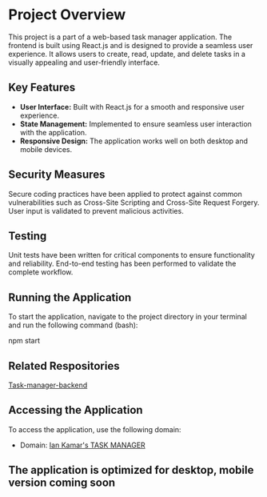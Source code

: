 # Project Overview

This project is a part of a web-based task manager application. The frontend is built using React.js and is designed to provide a seamless user experience. It allows users to create, read, update, and delete tasks in a visually appealing and user-friendly interface.

## Key Features

- **User Interface:** Built with React.js for a smooth and responsive user experience.
- **State Management:** Implemented to ensure seamless user interaction with the application.
- **Responsive Design:** The application works well on both desktop and mobile devices.

## Security Measures

Secure coding practices have been applied to protect against common vulnerabilities such as Cross-Site Scripting and Cross-Site Request Forgery. User input is validated to prevent malicious activities.

## Testing

Unit tests have been written for critical components to ensure functionality and reliability. End-to-end testing has been performed to validate the complete workflow.

## Running the Application

To start the application, navigate to the project directory in your terminal and run the following command (bash):

npm start

## Related Respositories

[Task-manager-backend](https://github.com/iankamar/task-manager-backend)

## Accessing the Application

To access the application, use the following domain:

- Domain: [Ian Kamar's TASK MANAGER](https://iankamar-taskmanager.azurewebsites.net)

## The application is optimized for desktop, mobile version coming soon
